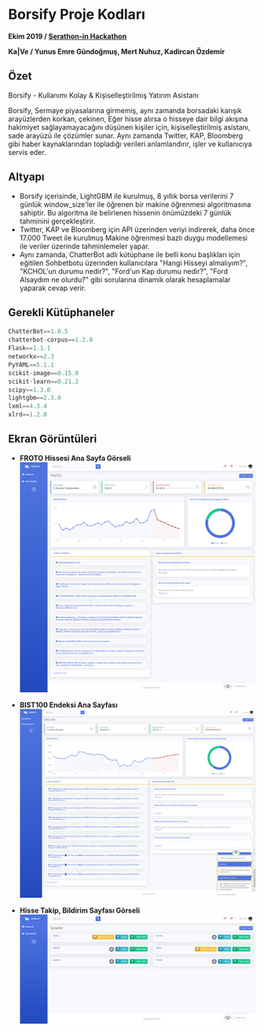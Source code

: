 # Borsify Proje Kodları
**Ekim 2019 / [Serathon-in Hackathon](http://serathonin.org.tr/default.aspx)**

**Ka|Ve / Yunus Emre Gündoğmuş, Mert Nuhuz, Kadircan Özdemir**

## Özet
Borsify - Kullanımı Kolay & Kişiselleştirilmiş Yatırım Asistanı

Borsify, Sermaye piyasalarına girmemiş, aynı zamanda borsadaki karışık arayüzlerden korkan, çekinen, Eğer hisse alırsa o hisseye dair bilgi akışına hakimiyet sağlayamayacağını düşünen kişiler için, kişiselleştirilmiş asistanı, sade arayüzü ile çözümler sunar. Aynı zamanda Twitter, KAP, Bloomberg gibi haber kaynaklarından topladığı verileri anlamlandırır, işler ve kullanıcıya servis eder.  

## Altyapı
- Borsify içerisinde, LightGBM ile kurulmuş, 8 yıllık borsa verilerini 7 günlük window_size'ler ile öğrenen bir makine öğrenmesi algoritmasına sahiptir. Bu algoritma ile belirlenen hissenin önümüzdeki 7 günlük tahminini gerçekleştirir. 
- Twitter, KAP ve Bloomberg için API üzerinden veriyi indirerek, daha önce 17.000 Tweet  ile kurulmuş Makine öğrenmesi bazlı duygu modellemesi ile veriler üzerinde tahminlemeler yapar. 
- Aynı zamanda, ChatterBot adlı kütüphane ile belli konu başlıkları için eğitilen Sohbetbotu üzerinden kullanıcılara "Hangi Hisseyi almalıyım?", "KCHOL'un durumu nedir?", "Ford'un Kap durumu nedir?", "Ford Alsaydım ne olurdu?" gibi sorularına dinamik olarak hesaplamalar yaparak cevap verir. 

## Gerekli Kütüphaneler
``` python
ChatterBot==1.0.5
chatterbot-corpus==1.2.0
Flask==1.1.1
networkx==2.3
PyYAML==5.1.1
scikit-image==0.15.0
scikit-learn==0.21.2
scipy==1.3.0
lightgbm==2.3.0
lxml==4.3.4
xlrd==1.2.0
```

## Ekran Görüntüleri

- **FROTO Hissesi Ana Sayfa Görseli**
![Froto Ana Sayfa Görsel](froto_gorsel.png)

- **BIST100 Endeksi Ana Sayfası**
![Froto Ana Sayfa Görsel](bist_gorsel.png)

- **Hisse Takip, Bildirim Sayfası Görseli**
![Froto Ana Sayfa Görsel](listeler_gorsel.png)
